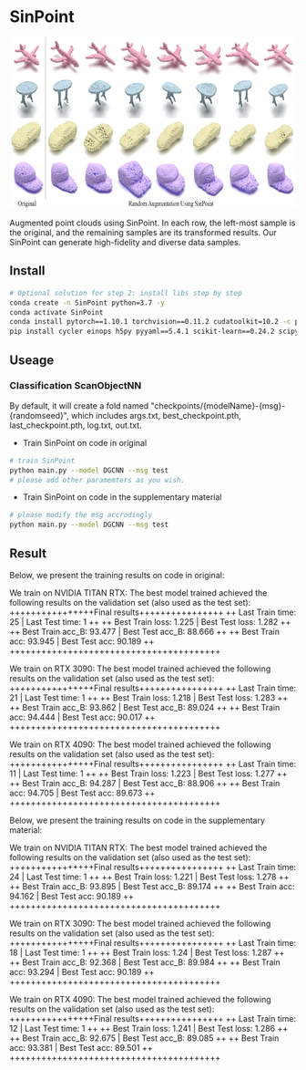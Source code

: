 # SinPoint

<div align="center">
  <img src="images/augments.png" width="650px" height="300px">
</div>

Augmented point clouds using SinPoint. In each row, the left-most sample is the original, and the remaining samples are its transformed results. Our SinPoint can generate high-fidelity and diverse data samples.


## Install

```bash
# Optional solution for step 2: install libs step by step
conda create -n SinPoint python=3.7 -y
conda activate SinPoint
conda install pytorch==1.10.1 torchvision==0.11.2 cudatoolkit=10.2 -c pytorch -y
pip install cycler einops h5py pyyaml==5.4.1 scikit-learn==0.24.2 scipy tqdm matplotlib==3.4.2
```


## Useage

### Classification ScanObjectNN

By default, it will create a fold named "checkpoints/{modelName}-{msg}-{randomseed}", which includes args.txt, best_checkpoint.pth, last_checkpoint.pth, log.txt, out.txt.
- Train SinPoint on code in original
```bash
# train SinPoint
python main.py --model DGCNN --msg test
# please add other paramemters as you wish.
```

- Train SinPoint on code in the supplementary material
```bash
# please modify the msg accrodingly
python main.py --model DGCNN --msg test
```

## Result

Below, we present the training results on code in original:

We train on NVIDIA TITAN RTX:
The best model trained achieved the following results on the validation set (also used as the test set):
++++++++++++++++Final results++++++++++++++++
++  Last Train time: 25 | Last Test time: 1  ++
++  Best Train loss: 1.225 | Best Test loss: 1.282  ++
++  Best Train acc_B: 93.477 | Best Test acc_B: 88.666  ++
++  Best Train acc: 93.945 | Best Test acc: 90.189  ++
++++++++++++++++++++++++++++++++++++++++

We train on RTX 3090:
The best model trained achieved the following results on the validation set (also used as the test set):
++++++++++++++++Final results++++++++++++++++
++  Last Train time: 21 | Last Test time: 1  ++
++  Best Train loss: 1.218 | Best Test loss: 1.283  ++
++  Best Train acc_B: 93.862 | Best Test acc_B: 89.024  ++
++  Best Train acc: 94.444 | Best Test acc: 90.017  ++
++++++++++++++++++++++++++++++++++++++++

We train on RTX 4090:
The best model trained achieved the following results on the validation set (also used as the test set):
++++++++++++++++Final results++++++++++++++++
++  Last Train time: 11 | Last Test time: 1  ++
++  Best Train loss: 1.223 | Best Test loss: 1.277  ++
++  Best Train acc_B: 94.287 | Best Test acc_B: 88.906  ++
++  Best Train acc: 94.705 | Best Test acc: 89.673  ++
++++++++++++++++++++++++++++++++++++++++

Below, we present the training results on code in the supplementary material:

We train on NVIDIA TITAN RTX:
The best model trained achieved the following results on the validation set (also used as the test set):
++++++++++++++++Final results++++++++++++++++
++  Last Train time: 24 | Last Test time: 1  ++
++  Best Train loss: 1.221 | Best Test loss: 1.278  ++
++  Best Train acc_B: 93.895 | Best Test acc_B: 89.174  ++
++  Best Train acc: 94.162 | Best Test acc: 90.189  ++
++++++++++++++++++++++++++++++++++++++++

We train on RTX 3090:
The best model trained achieved the following results on the validation set (also used as the test set):
++++++++++++++++Final results++++++++++++++++
++  Last Train time: 18 | Last Test time: 1  ++
++  Best Train loss: 1.24 | Best Test loss: 1.287  ++
++  Best Train acc_B: 92.368 | Best Test acc_B: 89.984  ++
++  Best Train acc: 93.294 | Best Test acc: 90.189  ++
++++++++++++++++++++++++++++++++++++++++

We train on RTX 4090:
The best model trained achieved the following results on the validation set (also used as the test set):
++++++++++++++++Final results++++++++++++++++
++  Last Train time: 12 | Last Test time: 1  ++
++  Best Train loss: 1.241 | Best Test loss: 1.286  ++
++  Best Train acc_B: 92.675 | Best Test acc_B: 89.085  ++
++  Best Train acc: 93.381 | Best Test acc: 89.501  ++
++++++++++++++++++++++++++++++++++++++++
